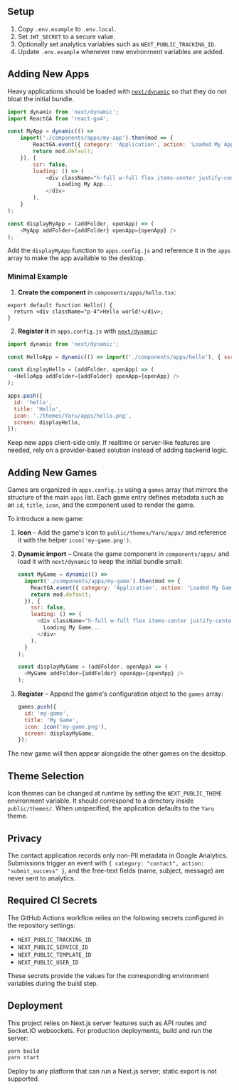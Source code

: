 ## Setup

1. Copy `.env.example` to `.env.local`.
2. Set `JWT_SECRET` to a secure value.
3. Optionally set analytics variables such as `NEXT_PUBLIC_TRACKING_ID`.
4. Update `.env.example` whenever new environment variables are added.

## Adding New Apps

Heavy applications should be loaded with [`next/dynamic`](https://nextjs.org/docs/advanced-features/dynamic-import) so that they do not bloat the initial bundle.

```js
import dynamic from 'next/dynamic';
import ReactGA from 'react-ga4';

const MyApp = dynamic(() =>
    import('./components/apps/my-app').then(mod => {
        ReactGA.event({ category: 'Application', action: 'Loaded My App' });
        return mod.default;
    }), {
        ssr: false,
        loading: () => (
            <div className="h-full w-full flex items-center justify-center bg-panel text-white">
                Loading My App...
            </div>
        ),
    }
);

const displayMyApp = (addFolder, openApp) => (
    <MyApp addFolder={addFolder} openApp={openApp} />
);
```

Add the `displayMyApp` function to `apps.config.js` and reference it in the `apps` array to make the app available to the desktop.

### Minimal Example

1. **Create the component** in `components/apps/hello.tsx`:

```tsx
export default function Hello() {
  return <div className="p-4">Hello world!</div>;
}
```

2. **Register it** in `apps.config.js` with [`next/dynamic`](https://nextjs.org/docs/advanced-features/dynamic-import):

```js
import dynamic from 'next/dynamic';

const HelloApp = dynamic(() => import('./components/apps/hello'), { ssr: false });

const displayHello = (addFolder, openApp) => (
  <HelloApp addFolder={addFolder} openApp={openApp} />
);

apps.push({
  id: 'hello',
  title: 'Hello',
  icon: './themes/Yaru/apps/hello.png',
  screen: displayHello,
});
```

Keep new apps client-side only. If realtime or server-like features are needed, rely on a provider-based solution instead of adding backend logic.

## Adding New Games

Games are organized in `apps.config.js` using a `games` array that mirrors the structure of the main `apps` list. Each game entry defines metadata such as an `id`, `title`, `icon`, and the component used to render the game.

To introduce a new game:

1. **Icon** – Add the game's icon to `public/themes/Yaru/apps/` and reference it with the helper `icon('my-game.png')`.
2. **Dynamic import** – Create the game component in `components/apps/` and load it with `next/dynamic` to keep the initial bundle small:

    ```js
    const MyGame = dynamic(() =>
      import('./components/apps/my-game').then(mod => {
        ReactGA.event({ category: 'Application', action: 'Loaded My Game' });
        return mod.default;
      }), {
        ssr: false,
        loading: () => (
          <div className="h-full w-full flex items-center justify-center bg-panel text-white">
            Loading My Game...
          </div>
        ),
      }
    );

    const displayMyGame = (addFolder, openApp) => (
      <MyGame addFolder={addFolder} openApp={openApp} />
    );
    ```

3. **Register** – Append the game's configuration object to the `games` array:

    ```js
    games.push({
      id: 'my-game',
      title: 'My Game',
      icon: icon('my-game.png'),
      screen: displayMyGame,
    });
    ```

The new game will then appear alongside the other games on the desktop.

## Theme Selection

Icon themes can be changed at runtime by setting the `NEXT_PUBLIC_THEME`
environment variable. It should correspond to a directory inside
`public/themes/`. When unspecified, the application defaults to the
`Yaru` theme.

## Privacy

The contact application records only non-PII metadata in Google Analytics.
Submissions trigger an event with `{ category: "contact", action: "submit_success" }`, and the
free-text fields (name, subject, message) are never sent to analytics.

## Required CI Secrets

The GitHub Actions workflow relies on the following secrets configured in the repository settings:

- `NEXT_PUBLIC_TRACKING_ID`
- `NEXT_PUBLIC_SERVICE_ID`
- `NEXT_PUBLIC_TEMPLATE_ID`
- `NEXT_PUBLIC_USER_ID`

These secrets provide the values for the corresponding environment variables during the build step.

## Deployment

This project relies on Next.js server features such as API routes and Socket.IO websockets. For production deployments, build and run the server:

```bash
yarn build
yarn start
```

Deploy to any platform that can run a Next.js server; static export is not supported.
